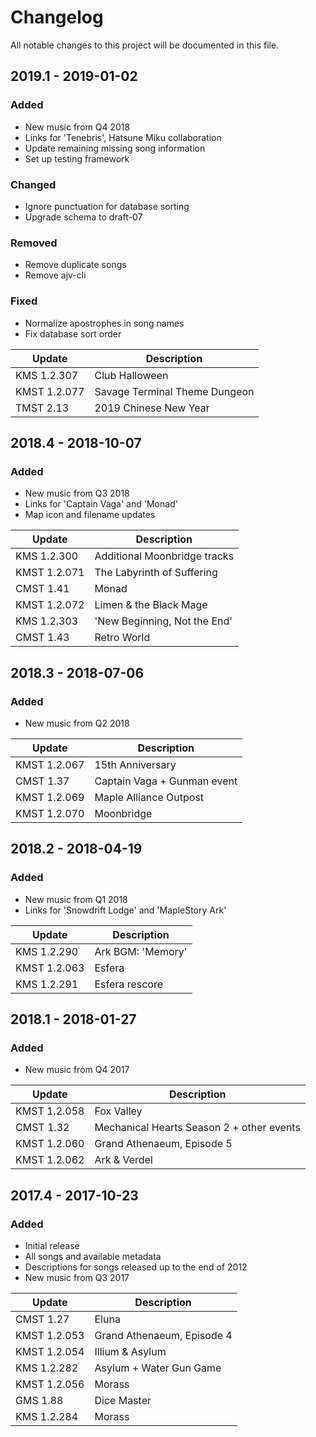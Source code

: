 # Changelog

All notable changes to this project will be documented in this file.

## 2019.1 - 2019-01-02

### Added

- New music from Q4 2018
- Links for 'Tenebris', Hatsune Miku collaboration
- Update remaining missing song information
- Set up testing framework

### Changed

- Ignore punctuation for database sorting
- Upgrade schema to draft-07

### Removed

- Remove duplicate songs
- Remove ajv-cli

### Fixed

- Normalize apostrophes in song names
- Fix database sort order

| Update        | Description                    |
| ------------- | ----------------               |
| KMS 1.2.307   | Club Halloween                 |
| KMST 1.2.077  | Savage Terminal Theme Dungeon  |
| TMST 2.13     | 2019 Chinese New Year          |

## 2018.4 - 2018-10-07

### Added

- New music from Q3 2018
- Links for 'Captain Vaga' and 'Monad'
- Map icon and filename updates

| Update        | Description                   |
| ------------- | ----------------              |
| KMS 1.2.300   | Additional Moonbridge tracks  |
| KMST 1.2.071  | The Labyrinth of Suffering    |
| CMST 1.41     | Monad                         |
| KMST 1.2.072  | Limen & the Black Mage        |
| KMS 1.2.303   | 'New Beginning, Not the End'  |
| CMST 1.43     | Retro World                   |

## 2018.3 - 2018-07-06

### Added

- New music from Q2 2018

| Update        | Description                  |
| ------------- | ----------------             |
| KMST 1.2.067  | 15th Anniversary             |
| CMST 1.37     | Captain Vaga + Gunman event  |
| KMST 1.2.069  | Maple Alliance Outpost       |
| KMST 1.2.070  | Moonbridge                   |

## 2018.2 - 2018-04-19

### Added

- New music from Q1 2018
- Links for 'Snowdrift Lodge' and 'MapleStory Ark'

| Update        | Description        |
| ------------- | -----------------  |
| KMS 1.2.290   | Ark BGM: 'Memory'  |
| KMST 1.2.063  | Esfera             |
| KMS 1.2.291   | Esfera rescore     |

## 2018.1 - 2018-01-27

### Added

- New music from Q4 2017

| Update        | Description                                |
| ------------- | -----------------------------------------  |
| KMST 1.2.058  | Fox Valley                                 |
| CMST 1.32     | Mechanical Hearts Season 2 + other events  |
| KMST 1.2.060  | Grand Athenaeum, Episode 5                 |
| KMST 1.2.062  | Ark & Verdel                               |

## 2017.4 - 2017-10-23

### Added

- Initial release
- All songs and available metadata
- Descriptions for songs released up to the end of 2012
- New music from Q3 2017

| Update        | Description                 |
| ------------- | --------------------------- |
| CMST 1.27     | Eluna                       |
| KMST 1.2.053  | Grand Athenaeum, Episode 4  |
| KMST 1.2.054  | Illium & Asylum             |
| KMS 1.2.282   | Asylum + Water Gun Game     |
| KMST 1.2.056  | Morass                      |
| GMS 1.88      | Dice Master                 |
| KMS 1.2.284   | Morass                      |
